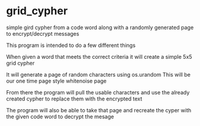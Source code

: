 # grid_cypher
simple gird cypher from a code word along with a randomly generated page to encrypt/decrypt messages


This program is intended to do a few different things

When given a word that meets the correct criteria it will create a simple 5x5 grid cypher

It will generate a page of random characters using os.urandom
    This will be our one time page style whitenoise page
    
From there the program will pull the usable characters and use the already created cypher to replace them with the encrypted text

The program will also be able to take that page and recreate the cyper with the given code word to decrypt the mesage
